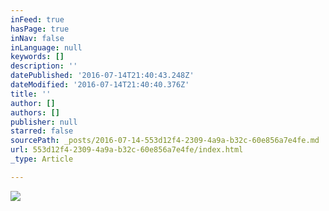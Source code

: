```yaml
---
inFeed: true
hasPage: true
inNav: false
inLanguage: null
keywords: []
description: ''
datePublished: '2016-07-14T21:40:43.248Z'
dateModified: '2016-07-14T21:40:40.376Z'
title: ''
author: []
authors: []
publisher: null
starred: false
sourcePath: _posts/2016-07-14-553d12f4-2309-4a9a-b32c-60e856a7e4fe.md
url: 553d12f4-2309-4a9a-b32c-60e856a7e4fe/index.html
_type: Article

---
```

![](https://the-grid-user-content.s3-us-west-2.amazonaws.com/b10138ef-c74e-4cc3-b141-f0df26cb053f.jpg)